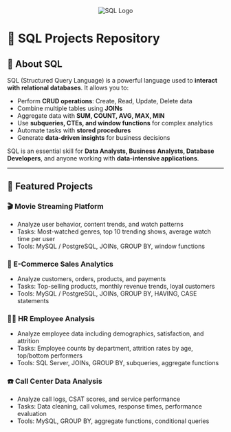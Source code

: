 <p align="center">
  <img src="https://img.icons8.com/color/48/000000/mysql-logo.png" alt="SQL Logo"/>
</p>

# 🧠 SQL Projects Repository

## 📘 About SQL
SQL (Structured Query Language) is a powerful language used to **interact with relational databases**. It allows you to:

- Perform **CRUD operations**: Create, Read, Update, Delete data  
- Combine multiple tables using **JOINs**  
- Aggregate data with **SUM, COUNT, AVG, MAX, MIN**  
- Use **subqueries, CTEs, and window functions** for complex analytics  
- Automate tasks with **stored procedures**  
- Generate **data-driven insights** for business decisions  

SQL is an essential skill for **Data Analysts, Business Analysts, Database Developers**, and anyone working with **data-intensive applications**.

---

## 🧩 Featured Projects

### 🎬 Movie Streaming Platform
- Analyze user behavior, content trends, and watch patterns  
- Tasks: Most-watched genres, top 10 trending shows, average watch time per user  
- Tools: MySQL / PostgreSQL, JOINs, GROUP BY, window functions

### 🛒 E-Commerce Sales Analytics
- Analyze customers, orders, products, and payments  
- Tasks: Top-selling products, monthly revenue trends, loyal customers  
- Tools: MySQL / PostgreSQL, JOINs, GROUP BY, HAVING, CASE statements

### 👨‍💼 HR Employee Analysis
- Analyze employee data including demographics, satisfaction, and attrition  
- Tasks: Employee counts by department, attrition rates by age, top/bottom performers  
- Tools: SQL Server, JOINs, GROUP BY, subqueries, aggregate functions

### ☎️ Call Center Data Analysis
- Analyze call logs, CSAT scores, and service performance  
- Tasks: Data cleaning, call volumes, response times, performance evaluation  
- Tools: MySQL, GROUP BY, aggregate functions, conditional queries

